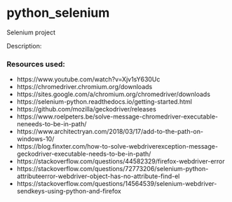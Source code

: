 # python_selenium
Selenium project


Description:




<h3>Resources used: </h3>
<ul>
  <li>https://www.youtube.com/watch?v=Xjv1sY630Uc</li>
  <li>https://chromedriver.chromium.org/downloads</li>
  <li>https://sites.google.com/a/chromium.org/chromedriver/downloads</li>
  <li>https://selenium-python.readthedocs.io/getting-started.html</li>
  <li>https://github.com/mozilla/geckodriver/releases</li>
  <li>https://www.roelpeters.be/solve-message-chromedriver-executable-neneeds-to-be-in-path/</li>
  <li>https://www.architectryan.com/2018/03/17/add-to-the-path-on-windows-10/</li>
  <li>https://blog.finxter.com/how-to-solve-webdriverexception-message-geckodriver-executable-needs-to-be-in-path/</li>
  <li>https://stackoverflow.com/questions/44582329/firefox-webdriver-error</li>
  <li>https://stackoverflow.com/questions/72773206/selenium-python-attributeerror-webdriver-object-has-no-attribute-find-el</li>
  <li>https://stackoverflow.com/questions/14564539/selenium-webdriver-sendkeys-using-python-and-firefox</li>
